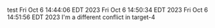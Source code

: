 test
Fri Oct  6 14:44:06 EDT 2023
Fri Oct  6 14:50:34 EDT 2023
Fri Oct  6 14:51:56 EDT 2023
I'm a different conflict in target-4